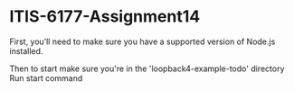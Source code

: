 # ITIS-6177-Assignment14
First, you’ll need to make sure you have a supported version of Node.js installed.

Then to start make sure you're in the 'loopback4-example-todo' directory
Run start command
<npm start>
